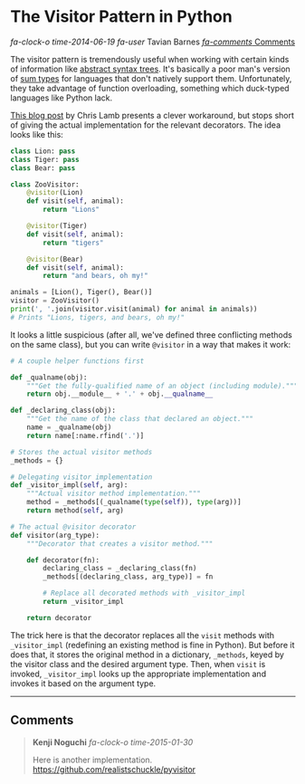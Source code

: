 # The Visitor Pattern in Python

<div class="infobar">

*fa-clock-o* *time-2014-06-19*
*fa-user* Tavian Barnes
[*fa-comments* Comments](#comments)

</div>


The visitor pattern is tremendously useful when working with certain kinds of information like [abstract syntax trees].
It's basically a poor man's version of [sum types] for languages that don't natively support them.
Unfortunately, they take advantage of function overloading, something which duck-typed languages like Python lack.

[abstract syntax trees]: https://en.wikipedia.org/wiki/Abstract_syntax_tree
[sum types]: https://en.wikipedia.org/wiki/Algebraic_data_type

[This blog post] by Chris Lamb presents a clever workaround, but stops short of giving the actual implementation for the relevant decorators.
The idea looks like this:

[This blog post]: https://chris-lamb.co.uk/posts/visitor-pattern-in-python

```python
class Lion: pass
class Tiger: pass
class Bear: pass

class ZooVisitor:
    @visitor(Lion)
    def visit(self, animal):
        return "Lions"

    @visitor(Tiger)
    def visit(self, animal):
        return "tigers"

    @visitor(Bear)
    def visit(self, animal):
        return "and bears, oh my!"

animals = [Lion(), Tiger(), Bear()]
visitor = ZooVisitor()
print(', '.join(visitor.visit(animal) for animal in animals))
# Prints "Lions, tigers, and bears, oh my!"
```

It looks a little suspicious (after all, we've defined three conflicting methods on the same class), but you can write `@visitor` in a way that makes it work:

```python
# A couple helper functions first

def _qualname(obj):
    """Get the fully-qualified name of an object (including module)."""
    return obj.__module__ + '.' + obj.__qualname__

def _declaring_class(obj):
    """Get the name of the class that declared an object."""
    name = _qualname(obj)
    return name[:name.rfind('.')]

# Stores the actual visitor methods
_methods = {}

# Delegating visitor implementation
def _visitor_impl(self, arg):
    """Actual visitor method implementation."""
    method = _methods[(_qualname(type(self)), type(arg))]
    return method(self, arg)

# The actual @visitor decorator
def visitor(arg_type):
    """Decorator that creates a visitor method."""

    def decorator(fn):
        declaring_class = _declaring_class(fn)
        _methods[(declaring_class, arg_type)] = fn

        # Replace all decorated methods with _visitor_impl
        return _visitor_impl

    return decorator
```

The trick here is that the decorator replaces all the `visit` methods with `_visitor_impl` (redefining an existing method is fine in Python).
But before it does that, it stores the original method in a dictionary, `_methods`, keyed by the visitor class and the desired argument type.
Then, when `visit` is invoked, `_visitor_impl` looks up the appropriate implementation and invokes it based on the argument type.

---


## Comments

> **Kenji Noguchi**
> *fa-clock-o* *time-2015-01-30*
>
> Here is another implementation. \
> <https://github.com/realistschuckle/pyvisitor>
